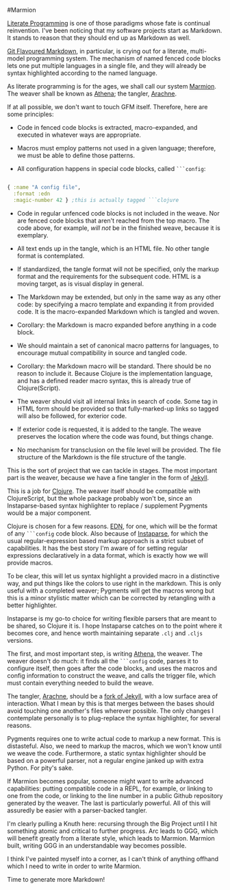 #Marmion

[Literate Programming](http://www-cs-faculty.stanford.edu/~uno/lp.html) is one of those paradigms whose fate is continual reinvention. I've been noticing that my software projects start as Markdown. It stands to reason that they should end up as Markdown as well.

[Git Flavoured Markdown](https://help.github.com/articles/github-flavored-markdown), in particular, is crying out for a literate, multi-model programming system. The mechanism of named fenced code blocks lets one put multiple languages in a single file, and they will already be syntax highlighted according to the named language. 

As literate programming is for the ages, we shall call our system [Marmion](README.md). The weaver shall be known as [Athena](); the tangler, [Arachne]().

If at all possible, we don't want to touch GFM itself. Therefore, here are some principles:

* Code in fenced code blocks is extracted, macro-expanded, and executed in whatever ways are appropriate.

* Macros must employ patterns not used in a given language; therefore, we must be able to define those patterns.

* All configuration happens in special code blocks, called ```` ```config ````:

```clojure

{ :name "A config file",
  :format :edn
  :magic-number 42 } ;this is actually tagged ```clojure
```

* Code in regular unfenced code blocks is not included in the weave. Nor are fenced code blocks that aren't reached from the top macro. The code above, for example, *will not* be in the finished weave, because it is exemplary.

* All text ends up in the tangle, which is an HTML file. No other tangle format is contemplated. 

* If standardized, the tangle format will not be specified, only the markup format and the requirements for the subsequent code. HTML is a moving target, as is visual display in general. 

* The Markdown may be extended, but only in the same way as any other code: by specifying a macro template and expanding it from provided code. It is the macro-expanded Markdown which is tangled and woven.

* Corollary: the Markdown is macro expanded before anything in a code block. 

* We should maintain a set of canonical macro patterns for languages, to encourage mutual compatibility in source and tangled code. 

* Corollary: the Markdown macro will be standard. There should be no reason to include it. Because Clojure is the implementation language, and has a defined reader macro syntax, this is already true of Clojure(Script).

* The weaver should visit all internal links in search of code. Some tag in HTML form should be provided so that fully-marked-up links so tagged will also be followed, for exterior code. 

* If exterior code is requested, it is added to the tangle. The weave preserves the location where the code was found, but things change.

* No mechanism for transclusion on the file level will be provided. The file structure of the Markdown is the file structure of the tangle.

This is the sort of project that we can tackle in stages. The most important part is the weaver, because we have a fine tangler in the form of [Jekyll](http://jekyllrb.com/). 

This is a job for [Clojure](http://clojure.org). The weaver itself should be compatible with ClojureScript, but the whole package probably won't be, since an Instaparse-based syntax highlighter to replace / supplement Pygments would be a major component. 

Clojure is chosen for a few reasons. [EDN](https://github.com/edn-format/edn), for one, which will be the format of any ```` ```config ```` code block. Also because of [Instaparse](https://github.com/Engelberg/instaparse), for which the usual regular-expression based markup approach is a strict subset of capabilities. It has the best story I'm aware of for setting regular expressions declaratively in a data format, which is exactly how we will provide macros. 

To be clear, this will let us syntax highlight a provided macro in a distinctive way, and put things like the colors to use right in the markdown. This is only useful with a completed weaver; Pygments will get the macros wrong but this is a minor stylistic matter which can be corrected by retangling with a better highlighter. 

Instaparse is my go-to choice for writing flexible parsers that are meant to be shared, so Clojure it is. I hope Instaparse catches on to the point where it becomes core, and hence worth maintaining separate `.clj` and `.cljs` versions. 

The first, and most important step, is writing [Athena](athena.md), the weaver. The weaver doesn't do much: it finds all the ```` ```config ```` code, parses it to configure itself, then goes after the code blocks, and uses the macros and config information to construct the weave, and calls the trigger file, which must contain everything needed to build the weave. 

The tangler, [Arachne](), should be a [fork of Jekyll](https://github.com/mnemnion/jekyll), with a low surface area of interaction. What I mean by this is that merges between the bases should avoid touching one another's files wherever possible. The only changes I contemplate personally is to plug-replace the syntax highlighter, for several reasons. 

Pygments requires one to write actual code to markup a new format. This is distasteful. Also, we need to markup the macros, which we won't know until we weave the code. Furthermore, a static syntax highlighter should be based on a powerful parser, not a regular engine janked up with extra Python. For pity's sake. 

If Marmion becomes popular, someone might want to write advanced capabilities: putting compatible code in a REPL, for example, or linking to one from the code, or linking to the line number in a public Github repository generated by the weaver. The last is particularly powerful. All of this will assuredly be easier with a parser-backed tangler. 

I'm clearly pulling a Knuth here: recursing through the Big Project until I hit something atomic and critical to further progress. Arc leads to GGG, which will benefit greatly from a literate style, which leads to Marmion. Marmion built, writing GGG in an understandable way becomes possible. 

I think I've painted myself into a corner, as I can't think of anything offhand which I need to write in order to write Marmion. 

Time to generate more Markdown!
